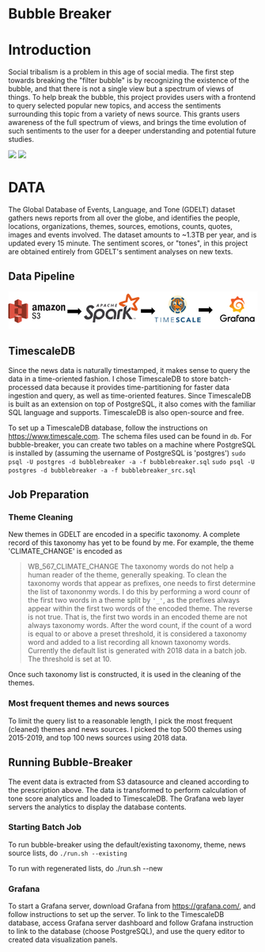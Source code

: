 # Bubble Breaker

# Introduction

Social tribalism is a problem in this age of social media. The first step towards breaking the "filter bubble" is by recognizing the existence of the bubble, and that there is not a single view but a spectrum of views of things. To help break the bubble, this project provides users with a frontend to query selected popular new topics, and access the sentiments surrounding this topic from a variety of news source. This grants users awareness of the full spectrum of views, and brings the time evolution of such sentiments to the user for a deeper understanding and potential future studies.

![](./image/tone-distribution.png)
![](./image/tone-evolution.png)


# DATA
The Global Database of Events, Language, and Tone (GDELT) dataset gathers news reports from all over the globe, and identifies the people, locations, organizations, themes, sources, emotions, counts, quotes, images and events involved. The dataset amounts to ~1.3TB per year, and is updated every 15 minute. The sentiment scores, or "tones", in this project are obtained entirely from GDELT's sentiment analyses on new texts.


## Data Pipeline

![](./images/bubble-breaker-pipeline.png)

## TimescaleDB
Since the news data is naturally timestamped, it makes sense to query the data in a time-oriented fashion. I chose TimescaleDB to store batch-processed data because it provides time-partitioning for faster data ingestion and query, as well as time-oriented features. Since TimescaleDB is built as an extension on top of PostgreSQL, it also comes with the familiar SQL language and supports. TimescaleDB is also open-source and free.

To set up a TimescaleDB database, follow the instructions on https://www.timescale.com. The schema files used can be found in `db`. For bubble-breaker, you can create two tables on a machine where PostgreSQL is installed by (assuming the username of PostgreSQL is 'postgres')
`sudo psql -U postgres -d bubblebreaker -a -f bubblebreaker.sql` 
`sudo psql -U postgres -d bubblebreaker -a -f bubblebreaker_src.sql` 



## Job Preparation

### Theme Cleaning
New themes in GDELT are encoded in a specific taxonomy. A complete record of this taxonomy has yet to be found by me. For example, the theme 'CLIMATE_CHANGE' is encoded as
> WB_567_CLIMATE_CHANGE
The taxonomy words do not help a human reader of the theme, generally speaking. To clean the taxonomy words that appear as prefixes, one needs to first determine the list of taxononmy words. I do this by performing a word counr of the first two words in a theme split by `'_'`, as the prefixes always appear within the first two words of the encoded theme. The reverse is not true. That is, the first two words in an encoded theme are not always taxonomy words. After the word count, if the count of a word is equal to or above a preset threshold, it is considered a taxonomy word and added to a list recording all known taxonomy words. Currently the default list is generated with 2018 data in a batch job. The threshold is set at 10.

Once such taxonomy list is constructed, it is used in the cleaning of the themes.

### Most frequent themes and news sources
To limit the query list to a reasonable length, I pick the most frequent (cleaned) themes and news sources. I picked the top 500 themes using 2015-2019, and top 100 news sources using 2018 data.

## Running Bubble-Breaker
The event data is extracted from S3 datasource and cleaned according to the prescription above. The data is transformed to perform calculation of tone score analytics and loaded to TimescaleDB. The Grafana web layer servers the analytics to display the database contents.

### Starting Batch Job
To run bubble-breaker using the default/existing taxonomy, theme, news source lists, do
`./run.sh --existing`

To run with regenerated lists, do
./run.sh --new

### Grafana
To start a Grafana server, download Grafana from https://grafana.com/, and follow instructions to set up the server. To link to the TimescaleDB database, access Grafana server dashboard and follow Grafana instruction to link to the database (choose PostgreSQL), and use the query editor to created data visualization panels.

